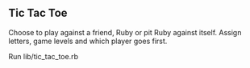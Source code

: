 ## Tic Tac Toe

Choose to play against a friend, Ruby or pit Ruby against itself. Assign letters, game levels and which player goes first.

Run lib/tic_tac_toe.rb
